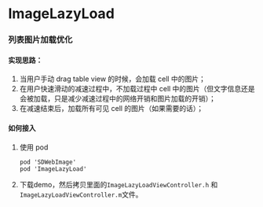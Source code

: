 # ImageLazyLoad
### 列表图片加载优化
#### 实现思路：

1. 当用户手动 drag table view 的时候，会加载 cell 中的图片；
2. 在用户快速滑动的减速过程中，不加载过程中 cell 中的图片（但文字信息还是会被加载，只是减少减速过程中的网络开销和图片加载的开销）；
3. 在减速结束后，加载所有可见 cell 的图片（如果需要的话）；

#### 如何接入
1. 使用 pod

	```
	pod 'SDWebImage'
	pod 'ImageLazyLoad'
	```
2. 下载demo，然后拷贝里面的`ImageLazyLoadViewController.h` 和 `ImageLazyLoadViewController.m`文件。